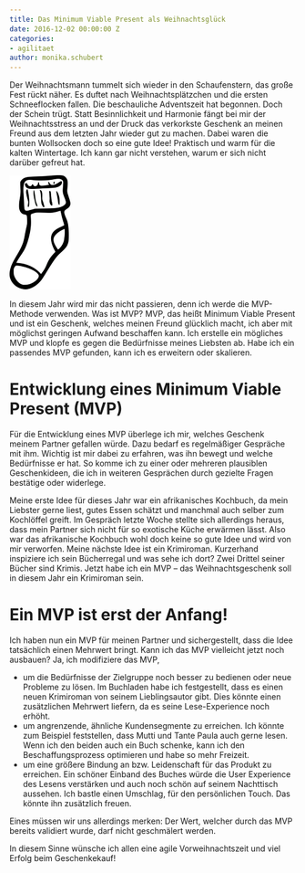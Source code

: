 ```yaml
---
title: Das Minimum Viable Present als Weihnachtsglück
date: 2016-12-02 00:00:00 Z
categories:
- agilitaet
author: monika.schubert
---
```


Der Weihnachtsmann tummelt sich wieder in den Schaufenstern, das große Fest rückt näher. Es duftet nach Weihnachtsplätzchen und die ersten Schneeflocken fallen. Die beschauliche Adventszeit hat begonnen. Doch der Schein trügt. Statt Besinnlichkeit und Harmonie fängt bei mir der Weihnachtsstress an und der Druck das verkorkste Geschenk an meinen Freund aus dem letzten Jahr wieder gut zu machen. Dabei waren die bunten Wollsocken doch so eine gute Idee! Praktisch und warm für die kalten Wintertage. Ich kann gar nicht verstehen, warum er sich nicht darüber gefreut hat.

![Die Wollsocke aus dem letzten Jahr](/img/posts/2016-12-02/socke.png)

In diesem Jahr wird mir das nicht passieren, denn ich werde die MVP-Methode verwenden. Was ist MVP? MVP, das heißt Minimum Viable Present und ist ein Geschenk, welches meinen Freund glücklich macht, ich aber mit möglichst geringen Aufwand beschaffen kann. Ich erstelle ein mögliches MVP und klopfe es gegen die Bedürfnisse meines Liebsten ab. Habe ich ein passendes MVP gefunden, kann ich es erweitern oder skalieren.

# Entwicklung eines Minimum Viable Present (MVP)

Für die Entwicklung eines MVP überlege ich mir, welches Geschenk meinem Partner gefallen würde. Dazu bedarf es regelmäßiger Gespräche mit ihm. Wichtig ist mir dabei zu erfahren, was ihn bewegt und welche Bedürfnisse er hat. So komme ich zu einer oder mehreren plausiblen Geschenkideen, die ich in weiteren Gesprächen durch gezielte Fragen bestätige oder widerlege. 

Meine erste Idee für dieses Jahr war ein afrikanisches Kochbuch, da mein Liebster gerne liest, gutes Essen schätzt und manchmal auch selber zum Kochlöffel greift. Im Gespräch letzte Woche stellte sich allerdings heraus, dass mein Partner sich nicht für so exotische Küche erwärmen lässt. Also war das afrikanische Kochbuch wohl doch keine so gute Idee und wird von mir verworfen. Meine nächste Idee ist ein Krimiroman. Kurzerhand inspiziere ich sein Bücherregal und was sehe ich dort? Zwei Drittel seiner Bücher sind Krimis. Jetzt habe ich ein MVP – das Weihnachtsgeschenk soll in diesem Jahr ein Krimiroman sein. 

# Ein MVP ist erst der Anfang!

Ich haben nun ein MVP für meinen Partner und sichergestellt, dass die Idee tatsächlich einen Mehrwert bringt. Kann ich das MVP vielleicht jetzt noch ausbauen? Ja, ich modifiziere das MVP, 

* um die Bedürfnisse der Zielgruppe noch besser zu bedienen oder neue Probleme zu lösen. Im Buchladen habe ich festgestellt, dass es einen neuen Krimiroman von seinem Lieblingsautor gibt. Dies könnte einen zusätzlichen Mehrwert liefern, da es seine Lese-Experience noch erhöht.
* um angrenzende, ähnliche Kundensegmente zu erreichen. Ich könnte zum Beispiel feststellen, dass Mutti und Tante Paula auch gerne lesen. Wenn ich den beiden auch ein Buch schenke, kann ich den Beschaffungsprozess optimieren und habe so mehr Freizeit.
* um eine größere Bindung an bzw. Leidenschaft für das Produkt zu erreichen. Ein schöner Einband des Buches würde die User Experience des Lesens verstärken und auch noch schön auf seinem Nachttisch aussehen. Ich bastle einen Umschlag, für den persönlichen Touch. Das könnte ihn zusätzlich freuen.

Eines müssen wir uns allerdings merken: Der Wert, welcher durch das MVP bereits validiert wurde, darf nicht geschmälert werden.

In diesem Sinne wünsche ich allen eine agile Vorweihnachtszeit und viel Erfolg beim Geschenkekauf!
